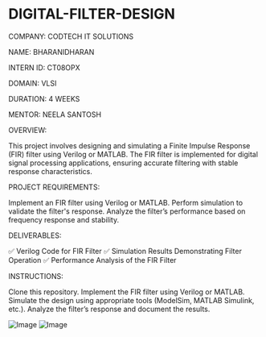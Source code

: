 # DIGITAL-FILTER-DESIGN

COMPANY: CODTECH IT SOLUTIONS

NAME: BHARANIDHARAN

INTERN ID: CT08OPX

DOMAIN: VLSI

DURATION: 4 WEEKS

MENTOR: NEELA SANTOSH

OVERVIEW:

This project involves designing and simulating a Finite Impulse Response (FIR) filter using Verilog or MATLAB. The FIR filter is implemented for digital signal processing applications, ensuring accurate filtering with stable response characteristics.

PROJECT REQUIREMENTS:

Implement an FIR filter using Verilog or MATLAB.
Perform simulation to validate the filter's response.
Analyze the filter’s performance based on frequency response and stability.

DELIVERABLES:

✅ Verilog Code for FIR Filter
✅ Simulation Results Demonstrating Filter Operation
✅ Performance Analysis of the FIR Filter

INSTRUCTIONS:

Clone this repository.
Implement the FIR filter using Verilog or MATLAB.
Simulate the design using appropriate tools (ModelSim, MATLAB Simulink, etc.).
Analyze the filter’s response and document the results.

![Image](https://github.com/user-attachments/assets/f07a6529-e351-4046-9f28-3438f90e1087)
![Image](https://github.com/user-attachments/assets/a64648e0-230d-48c8-8f2b-21e281e1933d)
